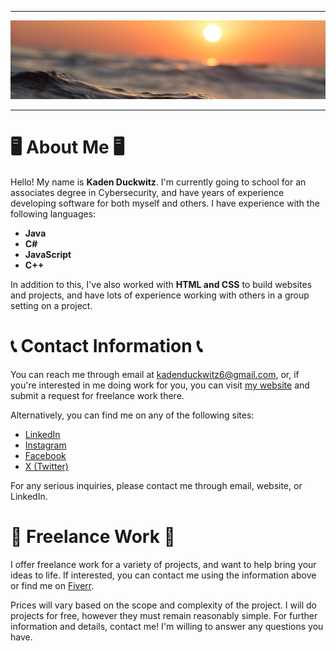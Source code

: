 <hr>

<img src="Banner.jpg">

<hr>

<h1>🖥️ About Me 🖥️</h1>

<p>Hello! My name is <b>Kaden Duckwitz</b>. I'm currently going to school for an associates degree in Cybersecurity, and have years of experience developing software for both myself and others. I have experience with the following languages:</p>

<ul>
  <li><b>Java</b></li>
  <li><b>C#</b></li>
  <li><b>JavaScript</b></li>
  <li><b>C++</b></li>
</ul>

<p>In addition to this, I've also worked with <b>HTML and CSS</b> to build websites and projects, and have lots of experience working with others in a group setting on a project.</p>

<h1>📞 Contact Information 📞</h1>

<p>You can reach me through email at <a href="mailto:kadenduckwitz6@gmail.com">kadenduckwitz6@gmail.com</a>, or, if you're interested in me doing work for you, you can visit <a href="">my website</a> and submit a request for freelance work there.</p>

<p>Alternatively, you can find me on any of the following sites:</p>

<ul>
  <li><a href="https://www.linkedin.com/in/kaden-duckwitz-ab38242b4/">LinkedIn</a></li>
  <li><a href="">Instagram</a></li>
  <li><a href="">Facebook</a></li>
  <li><a href="">X (Twitter)</a></li>
</ul>

<p>For any serious inquiries, please contact me through email, website, or LinkedIn.</p>

<h1>💼 Freelance Work 💼</h1>

<p>I offer freelance work for a variety of projects, and want to help bring your ideas to life. If interested, you can contact me using the information above or find me on <a href="">Fiverr</a>.</p>

<p>Prices will vary based on the scope and complexity of the project. I will do projects for free, however they must remain reasonably simple. For further information and details, contact me! I'm willing to answer any questions you have.</p>
